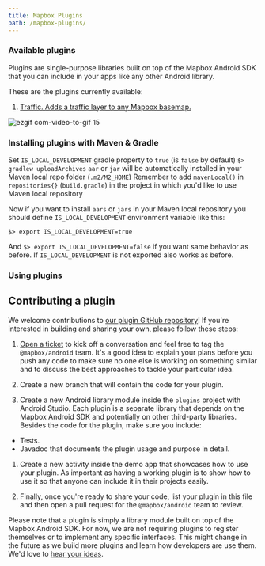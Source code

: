 ```yaml
---
title: Mapbox Plugins
path: /mapbox-plugins/
---
```



### Available plugins

Plugins are single-purpose libraries built on top of the Mapbox Android SDK that you can include in your apps like any other Android library.

These are the plugins currently available:

1. [Traffic. Adds a traffic layer to any Mapbox basemap.](https://github.com/mapbox/mapbox-plugins-android/issues/4)

![ezgif com-video-to-gif 15](https://cloud.githubusercontent.com/assets/2151639/24789419/46161ff8-1b73-11e7-8c58-264ccce16f2f.gif)

### Installing plugins with Maven & Gradle


Set `IS_LOCAL_DEVELOPMENT` gradle property to `true` (is `false` by default)
`$> gradlew uploadArchives`
`aar` or `jar` will be automatically installed in your Maven local repo folder (`.m2/M2_HOME`)
Remember to add `mavenLocal()` in `repositories{}` (`build.gradle`) in the project in which you'd like to use Maven local repository





Now if you want to install `aars` or `jars` in your Maven local repository you should define `IS_LOCAL_DEVELOPMENT` environment variable like this:

`$> export IS_LOCAL_DEVELOPMENT=true`

And `$> export IS_LOCAL_DEVELOPMENT=false` if you want same behavior as before. If `IS_LOCAL_DEVELOPMENT` is not exported also works as before.



### Using plugins





## Contributing a plugin


We welcome contributions to [our plugin GitHub repository](https://github.com/mapbox/mapbox-plugins-android)! If you're interested in building and sharing your own, please follow these steps:

1. [Open a ticket](https://github.com/mapbox/mapbox-plugins-android/issues) to kick off a conversation and feel free to tag the `@mapbox/android` team. It's a good idea to explain your plans before you push any code to make sure no one else is working on something similar and to discuss the best approaches to tackle your particular idea.

1. Create a new branch that will contain the code for your plugin.

1. Create a new Android library module inside the `plugins` project with Android Studio. Each plugin is a separate library that depends on the Mapbox Android SDK and potentially on other third-party libraries. Besides the code for the plugin, make sure you include:

  - Tests.
  - Javadoc that documents the plugin usage and purpose in detail.

1. Create a new activity inside the demo app that showcases how to use your plugin. As important as having a working plugin is to  show how to use it so that anyone can include it in their projects easily.

1. Finally, once you're ready to share your code, list your plugin in this file and then open a pull request for the `@mapbox/android` team to review.

Please note that a plugin is simply a library module built on top of the Mapbox Android SDK. For now, we are not requiring plugins to register themselves or to implement any specific interfaces. This might change in the future as we build more plugins and learn how developers are use them. We'd love to [hear your ideas](https://github.com/mapbox/mapbox-plugins-android/issues).

<br>
<br>
<br>
<br>
<br>
<br>
<br>

